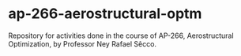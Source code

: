 # ap-266-aerostructural-optm
Repository for activities done in the course of AP-266, Aerostructural Optimization, by Professor Ney Rafael Sêcco. 
